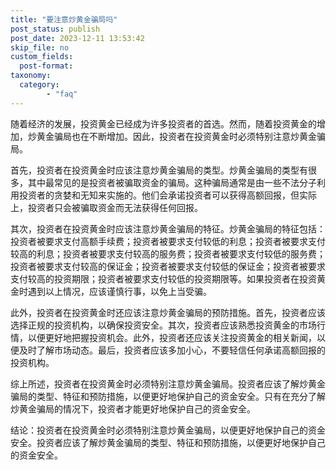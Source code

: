 ```yaml
---
title: "要注意炒黄金骗局吗"
post_status: publish
post_date: 2023-12-11 13:53:42
skip_file: no
custom_fields: 
  post-format: 
taxonomy:
  category:
        - "faq"
---
```


随着经济的发展，投资黄金已经成为许多投资者的首选。然而，随着投资黄金的增加，炒黄金骗局也在不断增加。因此，投资者在投资黄金时必须特别注意炒黄金骗局。

首先，投资者在投资黄金时应该注意炒黄金骗局的类型。炒黄金骗局的类型有很多，其中最常见的是投资者被骗取资金的骗局。这种骗局通常是由一些不法分子利用投资者的贪婪和无知来实施的。他们会承诺投资者可以获得高额回报，但实际上，投资者只会被骗取资金而无法获得任何回报。

其次，投资者在投资黄金时应该注意炒黄金骗局的特征。炒黄金骗局的特征包括：投资者被要求支付高额手续费；投资者被要求支付较低的利息；投资者被要求支付较高的利息；投资者被要求支付较高的服务费；投资者被要求支付较低的服务费；投资者被要求支付较高的保证金；投资者被要求支付较低的保证金；投资者被要求支付较高的投资期限；投资者被要求支付较低的投资期限等。如果投资者在投资黄金时遇到以上情况，应该谨慎行事，以免上当受骗。

此外，投资者在投资黄金时还应该注意炒黄金骗局的预防措施。首先，投资者应该选择正规的投资机构，以确保投资安全。其次，投资者应该熟悉投资黄金的市场行情，以便更好地把握投资机会。此外，投资者还应该关注投资黄金的相关新闻，以便及时了解市场动态。最后，投资者应该多加小心，不要轻信任何承诺高额回报的投资机构。

综上所述，投资者在投资黄金时必须特别注意炒黄金骗局。投资者应该了解炒黄金骗局的类型、特征和预防措施，以便更好地保护自己的资金安全。只有在充分了解炒黄金骗局的情况下，投资者才能更好地保护自己的资金安全。

结论：投资者在投资黄金时必须特别注意炒黄金骗局，以便更好地保护自己的资金安全。投资者应该了解炒黄金骗局的类型、特征和预防措施，以便更好地保护自己的资金安全。
